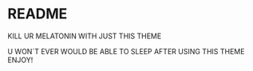 # README

KILL UR MELATONIN WITH JUST THIS THEME


U WON`T EVER WOULD BE ABLE TO SLEEP AFTER USING THIS THEME
ENJOY!